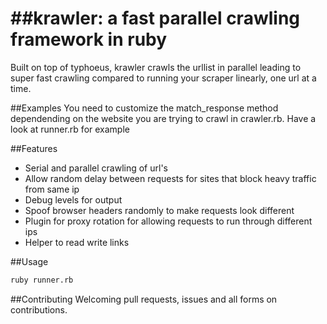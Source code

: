 ##krawler: a fast parallel crawling framework in ruby
=======

Built on top of typhoeus, krawler crawls the urllist in parallel leading to super fast crawling compared to running your scraper linearly, one url at a time.

##Examples
You need to customize the match_response method dependending on the website you are trying to crawl in crawler.rb. Have a look at runner.rb for example

##Features
* Serial and parallel crawling of url's
* Allow random delay between requests for sites that block heavy traffic from same ip
* Debug levels for output
* Spoof browser headers randomly to make requests look different
* Plugin for proxy rotation for allowing requests to run through different ips
* Helper to read write links

##Usage
```bash
ruby runner.rb
```

##Contributing
Welcoming pull requests, issues and all forms on contributions.
